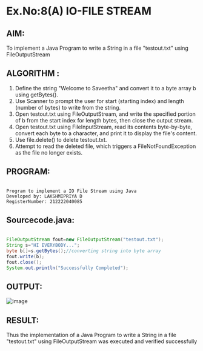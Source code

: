 # Ex.No:8(A) IO-FILE STREAM
## AIM:
To implement a Java Program to write a String in a file "testout.txt" using FileOutputStream

## ALGORITHM :
1.  Define the string "Welcome to Saveetha" and convert it to a byte array b using getBytes().
2.	Use Scanner to prompt the user for start (starting index) and length (number of bytes) to write from the string.
3.	Open testout.txt using FileOutputStream, and write the specified portion of b from the start index for length bytes, then close the output stream.
4.	Open testout.txt using FileInputStream, read its contents byte-by-byte, convert each byte to a character, and print it to display the file's content.
5.	Use file.delete() to delete testout.txt.
6.	Attempt to read the deleted file, which triggers a FileNotFoundException as the file no longer exists.


## PROGRAM:
 ```

Program to implement a IO File Stream using Java
Developed by: LAKSHMIPRIYA D
RegisterNumber: 212222040085

```

## Sourcecode.java:
```java
   
FileOutputStream fout=new FileOutputStream("testout.txt");    
String s="HI EVERYBODY...";    
byte b[]=s.getBytes();//converting string into byte array    
fout.write(b);    
fout.close();    
System.out.println("Successfully Completed");
```

## OUTPUT:

![image](https://github.com/user-attachments/assets/356bba2f-e08e-48f6-b4bf-1ff5c7349095)

## RESULT:
Thus the implementation of a Java Program to write a String in a file "testout.txt" using FileOutputStream was executed and verified successfully
